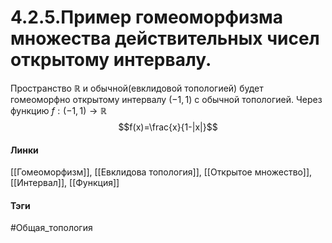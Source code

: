 # 4.2.5.Пример гомеоморфизма множества действительных чисел открытому интервалу.
Пространство $\mathbb{R}$ и обычной(евклидовой топологией) будет гомеоморфно открытому интервалу $(-1,1)$ с обычной топологией.
Через функцию $f:(-1,1)\rightarrow\mathbb{R}$ $$f(x)=\frac{x}{1-|x|}$$
#### Линки 
[[Гомеоморфизм]],
[[Евклидова топология]],
[[Открытое множество]],
[[Интервал]],
[[Функция]]
#### Тэги 
 #Общая_топология